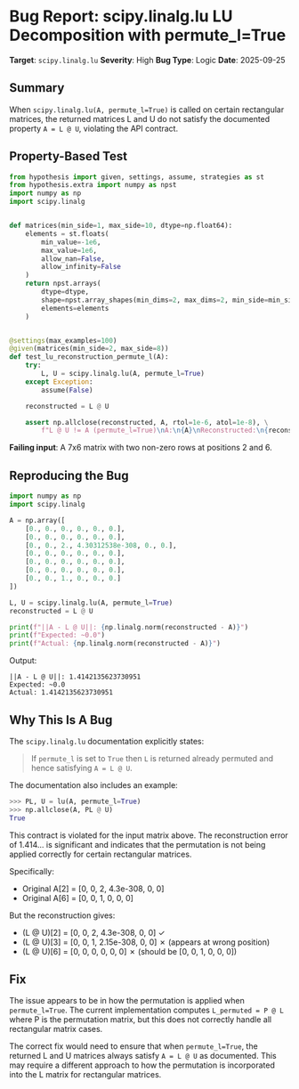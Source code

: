 # Bug Report: scipy.linalg.lu LU Decomposition with permute_l=True

**Target**: `scipy.linalg.lu`
**Severity**: High
**Bug Type**: Logic
**Date**: 2025-09-25

## Summary

When `scipy.linalg.lu(A, permute_l=True)` is called on certain rectangular matrices, the returned matrices L and U do not satisfy the documented property `A = L @ U`, violating the API contract.

## Property-Based Test

```python
from hypothesis import given, settings, assume, strategies as st
from hypothesis.extra import numpy as npst
import numpy as np
import scipy.linalg


def matrices(min_side=1, max_side=10, dtype=np.float64):
    elements = st.floats(
        min_value=-1e6,
        max_value=1e6,
        allow_nan=False,
        allow_infinity=False
    )
    return npst.arrays(
        dtype=dtype,
        shape=npst.array_shapes(min_dims=2, max_dims=2, min_side=min_side, max_side=max_side),
        elements=elements
    )


@settings(max_examples=100)
@given(matrices(min_side=2, max_side=8))
def test_lu_reconstruction_permute_l(A):
    try:
        L, U = scipy.linalg.lu(A, permute_l=True)
    except Exception:
        assume(False)

    reconstructed = L @ U

    assert np.allclose(reconstructed, A, rtol=1e-6, atol=1e-8), \
        f"L @ U != A (permute_l=True)\nA:\n{A}\nReconstructed:\n{reconstructed}"
```

**Failing input**: A 7x6 matrix with two non-zero rows at positions 2 and 6.

## Reproducing the Bug

```python
import numpy as np
import scipy.linalg

A = np.array([
    [0., 0., 0., 0., 0., 0.],
    [0., 0., 0., 0., 0., 0.],
    [0., 0., 2., 4.30312538e-308, 0., 0.],
    [0., 0., 0., 0., 0., 0.],
    [0., 0., 0., 0., 0., 0.],
    [0., 0., 0., 0., 0., 0.],
    [0., 0., 1., 0., 0., 0.]
])

L, U = scipy.linalg.lu(A, permute_l=True)
reconstructed = L @ U

print(f"||A - L @ U||: {np.linalg.norm(reconstructed - A)}")
print(f"Expected: ~0.0")
print(f"Actual: {np.linalg.norm(reconstructed - A)}")
```

Output:
```
||A - L @ U||: 1.4142135623730951
Expected: ~0.0
Actual: 1.4142135623730951
```

## Why This Is A Bug

The `scipy.linalg.lu` documentation explicitly states:

> If `permute_l` is set to `True` then `L` is returned already permuted and hence satisfying `A = L @ U`.

The documentation also includes an example:
```python
>>> PL, U = lu(A, permute_l=True)
>>> np.allclose(A, PL @ U)
True
```

This contract is violated for the input matrix above. The reconstruction error of 1.414... is significant and indicates that the permutation is not being applied correctly for certain rectangular matrices.

Specifically:
- Original A[2] = [0, 0, 2, 4.3e-308, 0, 0]
- Original A[6] = [0, 0, 1, 0, 0, 0]

But the reconstruction gives:
- (L @ U)[2] = [0, 0, 2, 4.3e-308, 0, 0] ✓
- (L @ U)[3] = [0, 0, 1, 2.15e-308, 0, 0] ✗ (appears at wrong position)
- (L @ U)[6] = [0, 0, 0, 0, 0, 0] ✗ (should be [0, 0, 1, 0, 0, 0])

## Fix

The issue appears to be in how the permutation is applied when `permute_l=True`. The current implementation computes `L_permuted = P @ L` where P is the permutation matrix, but this does not correctly handle all rectangular matrix cases.

The correct fix would need to ensure that when `permute_l=True`, the returned L and U matrices always satisfy `A = L @ U` as documented. This may require a different approach to how the permutation is incorporated into the L matrix for rectangular matrices.